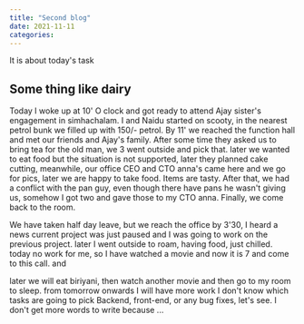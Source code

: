 ```yaml
---
title: "Second blog"
date: 2021-11-11
categories:
---
```


It is about today's task

## Some thing like dairy

Today I woke up at 10' O clock and got ready to attend Ajay sister's engagement in simhachalam. I and Naidu started on scooty, in the nearest petrol bunk we filled up with 150/- petrol. By 11' we reached the function hall and met our friends and Ajay's family. After some time they asked us to bring tea for the old man, we 3 went outside and pick that. later we wanted to eat food but the situation is not supported, later they planned cake cutting, meanwhile, our office CEO and CTO anna's came here and we go for pics, later we are happy to take food. Items are tasty. After that, we had a conflict with the pan guy, even though there have pans he wasn't giving us, somehow I got two and gave those to my CTO anna. Finally, we come back to the room.

We have taken half day leave, but we reach the office by 3'30, I heard a news current project was just paused and I was going to work on the previous project. later I went outside to roam, having food, just chilled. today no work for me, so I have watched a movie and now it is 7 and come to this call. and 

later we will eat biriyani, then watch another movie and then go to my room to sleep. from tomorrow onwards I will have more work I don't know which tasks are going to pick Backend, front-end, or any bug fixes, let's see.
I don't get more words to write because ...
